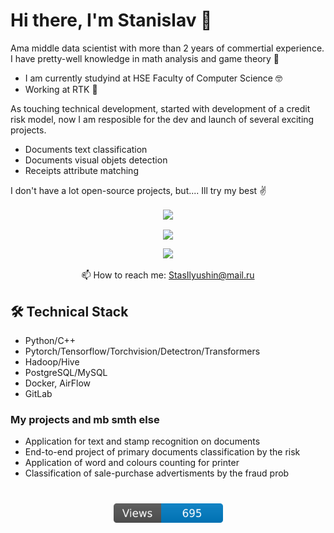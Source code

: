 # Hi there, I'm Stanislav 👋
Ama middle data scientist with more than 2 years of commertial experience. I have pretty-well knowledge in math analysis and game theory 🧐

* I am currently studyind at HSE Faculty of Computer Science 🤓
* Working at RTK 💼

As touching technical development, started with development of a credit risk model, now I am resposible for the dev and launch of several exciting projects.

* Documents text classification 
* Documents visual objets detection
* Receipts attribute matching

I don't have a lot open-source projects, but.... Ill try my best ✌️


<p align='center'>
    <a href="https://github-readme-stats.vercel.app/api?username=StanislavII&show_icons=true&theme=synthwave&locale=ru">
      <img align="center" src="https://github-readme-stats.vercel.app/api?username=StanislavII&show_icons=true&theme=synthwave&locale=ru" />
    </a>
</p>

<p align = 'center'>
    <a href="https://github-readme-stats.vercel.app/api/top-langs/?username=StanislavII&show_icons=true&langs_count=5">
      <img width="350px" img align="center" src="https://github-readme-stats.vercel.app/api/top-langs/?username=StanislavII&show_icons=true&langs_count=5" />
    </a>
</p>

<p align='center'>
   <a href="https://t.me/stas1kstas1k">
       <img src="https://img.shields.io/badge/Telegram-2CA5E0?style=for-the-badge&logo=telegram&logoColor=white"/>
   </a>

<p align='center'>
   📫 How to reach me: <a href='mailto:StasIlyushin@mail.ru'>StasIlyushin@mail.ru</a>
</p>

## 🛠 Technical Stack
*   Python/C++
*   Pytorch/Tensorflow/Torchvision/Detectron/Transformers
*   Hadoop/Hive
*   PostgreSQL/MySQL
*   Docker, AirFlow
*   GitLab

### My projects and mb smth else 

*   Application for text and stamp recognition on documents 
*   End-to-end project of primary documents classification by the risk
*   Application of word and colours counting for printer
*   Classification of sale-purchase advertisments by the fraud prob


<div align="center" style="margin: 40px 0">
   <a href="https://github.com/StanislavII/views-counter">
       <img width="175px" src="https://github.com/StanislavII/views-counter/blob/master/svg/profile/badge.svg">
   </a>
</div>
